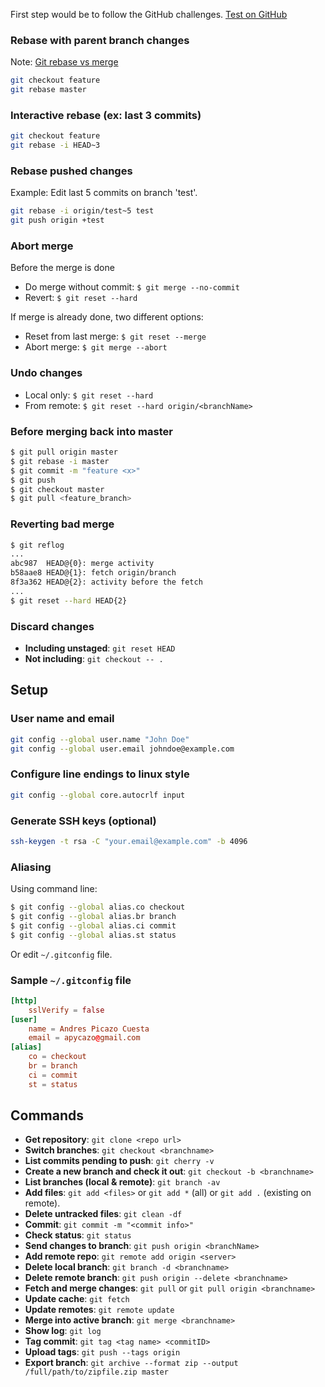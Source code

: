 First step would be to follow the GitHub challenges. 
<a class="btn btn-sm btn-primary" href="https://try.github.io/levels/1/challenges/1" target="_blank">Test on GitHub</a>

### Rebase with parent branch changes

Note: [Git rebase vs merge](https://www.atlassian.com/git/tutorials/merging-vs-rebasing)

```bash
git checkout feature
git rebase master
```

### Interactive rebase (ex: last 3 commits)

```bash
git checkout feature
git rebase -i HEAD~3
```

### Rebase pushed changes

Example: Edit last 5 commits on branch 'test'.

```bash
git rebase -i origin/test~5 test
git push origin +test
```

### Abort merge

Before the merge is done
* Do merge without commit: `$ git merge --no-commit`
* Revert: `$ git reset --hard`

If merge is already done, two different options:
 * Reset from last merge: `$ git reset --merge`
 * Abort merge: `$ git merge --abort`

### Undo changes

* Local only: `$ git reset --hard`
* From remote: `$ git reset --hard origin/<branchName>`


### Before merging back into master

```bash
$ git pull origin master
$ git rebase -i master
$ git commit -m "feature <x>"
$ git push
$ git checkout master
$ git pull <feature_branch>
```
### Reverting bad merge

```bash
$ git reflog
...
abc987  HEAD@{0}: merge activity
b58aae8 HEAD@{1}: fetch origin/branch
8f3a362 HEAD@{2}: activity before the fetch
...
$ git reset --hard HEAD{2}
```

### Discard changes

* **Including unstaged**: `git reset HEAD`
* **Not including**: `git checkout -- .`

## Setup

### User name and email

```bash
git config --global user.name "John Doe"
git config --global user.email johndoe@example.com
```

### Configure line endings to linux style

```bash
git config --global core.autocrlf input
```

### Generate SSH keys (optional)

```bash
ssh-keygen -t rsa -C "your.email@example.com" -b 4096
```

### Aliasing

Using command line:

```bash
$ git config --global alias.co checkout
$ git config --global alias.br branch
$ git config --global alias.ci commit
$ git config --global alias.st status
```

Or edit `~/.gitconfig` file.

### Sample `~/.gitconfig` file

```conf
[http]
    sslVerify = false
[user]
    name = Andres Picazo Cuesta
    email = apycazo@gmail.com
[alias]
    co = checkout
    br = branch
    ci = commit
    st = status
```

## Commands

* **Get repository**: `git clone <repo url>`
* **Switch branches**: `git checkout <branchname>`
* **List commits pending to push**: `git cherry -v`
* **Create a new branch and check it out**: `git checkout -b <branchname>`
* **List branches (local & remote)**: `git branch -av`
* **Add files**: `git add <files>` or `git add *` (all) or `git add .` (existing on remote).
* **Delete untracked files**: `git clean -df`
* **Commit**: `git commit -m "<commit info>"`
* **Check status**: `git status`
* **Send changes to branch**: `git push origin <branchName>`
* **Add remote repo**: `git remote add origin <server>`
* **Delete local branch**: `git branch -d <branchname>`
* **Delete remote branch**: `git push origin --delete <branchname>`
* **Fetch and merge changes**: `git pull` or `git pull origin <branchname>`
* **Update cache**: `git fetch`
* **Update remotes**: `git remote update`
* **Merge into active branch**: `git merge <branchname>`
* **Show log**: `git log`
* **Tag commit**: `git tag <tag name> <commitID>`
* **Upload tags**: `git push --tags origin`
* **Export branch**: `git archive --format zip --output /full/path/to/zipfile.zip master`
